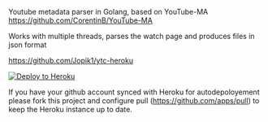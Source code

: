 Youtube metadata parser in Golang, based on YouTube-MA https://github.com/CorentinB/YouTube-MA

Works with multiple threads, parses the watch page and produces files in json format

https://github.com/Jopik1/ytc-heroku


[![Deploy to Heroku](https://www.herokucdn.com/deploy/button.png)](https://heroku.com/deploy?template=https://github.com/Jopik1/ytc-heroku/tree/master)


If you have your github account synced with Heroku for autodepoloyement please fork this project and configure pull (https://github.com/apps/pull) to keep the Heroku instance up to date.
